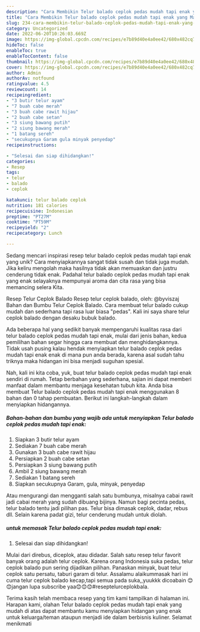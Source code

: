 ```yaml
---
description: "Cara Membikin Telur balado ceplok pedas mudah tapi enak yang Mantap"
title: "Cara Membikin Telur balado ceplok pedas mudah tapi enak yang Mantap"
slug: 234-cara-membikin-telur-balado-ceplok-pedas-mudah-tapi-enak-yang-mantap
category: Uncategorized
date: 2022-06-20T10:26:03.669Z
image: https://img-global.cpcdn.com/recipes/e7b89d40e4a0ee42/680x482cq70/telur-balado-ceplok-pedas-mudah-tapi-enak-foto-resep-utama.jpg
hideToc: false
enableToc: true
enableTocContent: false
thumbnail: https://img-global.cpcdn.com/recipes/e7b89d40e4a0ee42/680x482cq70/telur-balado-ceplok-pedas-mudah-tapi-enak-foto-resep-utama.jpg
cover: https://img-global.cpcdn.com/recipes/e7b89d40e4a0ee42/680x482cq70/telur-balado-ceplok-pedas-mudah-tapi-enak-foto-resep-utama.jpg
author: Admin
authorAv: notfound
ratingvalue: 4.5
reviewcount: 14
recipeingredient:
- "3 butir telur ayam"
- "7 buah cabe merah"
- "3 buah cabe rawit hijau"
- "2 buah cabe setan"
- "3 siung bawang putih"
- "2 siung bawang merah"
- "1 batang sereh"
- "secukupnya Garam gula minyak penyedap"
recipeinstructions:

- "Selesai dan siap dihidangkan!"
categories:
- Resep
tags:
- telur
- balado
- ceplok

katakunci: telur balado ceplok 
nutrition: 181 calories
recipecuisine: Indonesian
preptime: "PT27M"
cooktime: "PT59M"
recipeyield: "2"
recipecategory: Lunch

---
```





Sedang mencari inspirasi resep telur balado ceplok pedas mudah tapi enak yang unik? Cara menyiapkannya sangat tidak susah dan tidak juga mudah. Jika keliru mengolah maka hasilnya tidak akan memuaskan dan justru cenderung tidak enak. Padahal telur balado ceplok pedas mudah tapi enak yang enak selayaknya mempunyai aroma dan cita rasa yang bisa memancing selera Kita.





Resep Telur Ceplok Balado Resep telur ceplok balado, oleh: @byviszaj Bahan dan Bumbu Telur Ceplok Balado. Cara membuat telur balado cukup mudah dan sederhana tapi rasa luar biasa &#34;pedas&#34;. Kali ini saya share telur ceplok balado dengan desaku bubuk balado.

Ada beberapa hal yang sedikit banyak mempengaruhi kualitas rasa dari telur balado ceplok pedas mudah tapi enak, mulai dari jenis bahan, kedua pemilihan bahan segar hingga cara membuat dan menghidangkannya. Tidak usah pusing kalau hendak menyiapkan telur balado ceplok pedas mudah tapi enak enak di mana pun anda berada, karena asal sudah tahu triknya maka hidangan ini bisa menjadi suguhan spesial.






Nah, kali ini kita coba, yuk, buat telur balado ceplok pedas mudah tapi enak sendiri di rumah. Tetap berbahan yang sederhana, sajian ini dapat memberi manfaat dalam membantu menjaga kesehatan tubuh kita. Anda bisa membuat Telur balado ceplok pedas mudah tapi enak menggunakan 8 bahan dan 0 tahap pembuatan. Berikut ini langkah-langkah dalam menyiapkan hidangannya.

<!--inarticleads1-->

##### Bahan-bahan dan bumbu yang wajib ada untuk menyiapkan Telur balado ceplok pedas mudah tapi enak:

1. Siapkan 3 butir telur ayam
1. Sediakan 7 buah cabe merah
1. Gunakan 3 buah cabe rawit hijau
1. Persiapkan 2 buah cabe setan
1. Persiapkan 3 siung bawang putih
1. Ambil 2 siung bawang merah
1. Sediakan 1 batang sereh
1. Siapkan secukupnya Garam, gula, minyak, penyedap


Atau mengurangi dan mengganti salah satu bumbunya, misalnya cabai rawit jadi cabai merah yang sudah dibuang bijinya. Namun bagi pecinta pedas, telur balado tentu jadi pilihan pas. Telur bisa dimasak ceplok, dadar, rebus dll. Selain karena padat gizi, telur cenderung mudah untuk diolah. 

<!--inarticleads2-->

#####  untuk memasak Telur balado ceplok pedas mudah tapi enak:


1. Selesai dan siap dihidangkan!

Mulai dari direbus, diceplok, atau didadar. Salah satu resep telur favorit banyak orang adalah telur ceplok. Karena orang Indonesia suka pedas, telur ceplok balado pun sering dijadikan pilihan. Panaskan minyak, buat telur ceplok satu persatu, taburi garam di telur. Assalamu alaikummasak hari ini cuma telur ceplok balado kecap,tapi semua pada suka,,yuukkk dicoabain 😊😊jangan lupa subscribe yaa😊😊😊#reseptelurceplokbala. 

Terima kasih telah membaca resep yang tim kami tampilkan di halaman ini. Harapan kami, olahan Telur balado ceplok pedas mudah tapi enak yang mudah di atas dapat membantu kamu menyiapkan hidangan yang enak untuk keluarga/teman ataupun menjadi ide dalam berbisnis kuliner. Selamat menikmati
